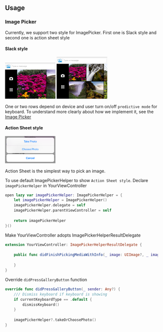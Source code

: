 ## Usage

### Image Picker
Currently, we support two style for ImagePicker. First one is Slack style and second one is action sheet style

#### Slack style

<img src="/images/slack-image-picker-one-row.png" width="33%">
<img src="/images/slack-image-picker-two-rows.png" width="33%">

One or two rows depend on device and user turn on/off `predictive mode` for keyboard. To understand more clearly about how we implement it, see the [Image Picker](AdvancedUsage.md#image-picker) 

#### Action Sheet style
<img src="/images/action-sheet-image-picker.png" width="33%">

Action Sheet is the simplest way to pick an image.

To use default ImagePickerHelper to show `Action Sheet style`. Declare `imagePickerHelper` in YourViewController
```swift
open lazy var imagePickerHelper: ImagePickerHelper = {
    let imagePickerHelper = ImagePickerHelper()
    imagePickerHelper.delegate = self
    imagePickerHelper.parentViewController = self
    
    return imagePickerHelper
}()
```

Make YourViewController adopts ImagePickerHelperResultDelegate
```swift
extension YourViewController: ImagePickerHelperResultDelegate {
   
    public func didFinishPickingMediaWithInfo(_ image: UIImage?, _ imagePath: URL?, _ error: Error?) {
     
    }
}
```

Override `didPressGalleryButton` function
```swift
override func didPressGalleryButton(_ sender: Any?) {
    /// Dismiss keyboard if keyboard is showing
    if currentKeyboardType == .default {
        dismissKeyboard()
    }
    
    imagePickerHelper?.takeOrChoosePhoto()
}
```